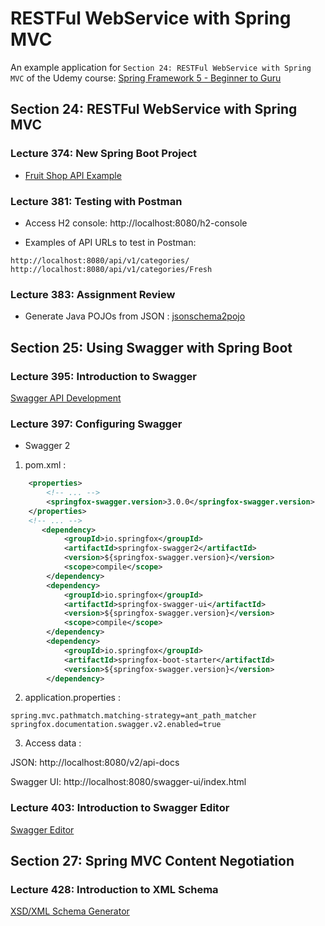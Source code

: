 [//]: # ([![CircleCI]&#40;https://dl.circleci.com/status-badge/img/gh/zakdim/spring5-mvc-rest/tree/master.svg?style=svg&#41;]&#40;https://dl.circleci.com/status-badge/redirect/gh/zakdim/spring5-mvc-rest/tree/master&#41;)

# RESTFul WebService with Spring MVC

An example application for `Section 24: RESTFul WebService with Spring MVC` of the Udemy course:
[Spring Framework 5 - Beginner to Guru](https://www.udemy.com/course/spring-framework-5-beginner-to-guru/)

## Section 24: RESTFul WebService with Spring MVC

### Lecture 374: New Spring Boot Project

* [Fruit Shop API Example](https://api.predic8.de/shop/docs)

### Lecture 381: Testing with Postman

* Access H2 console: http://localhost:8080/h2-console

* Examples of API URLs to test in Postman:

```
http://localhost:8080/api/v1/categories/
http://localhost:8080/api/v1/categories/Fresh
```

### Lecture 383: Assignment Review

* Generate Java POJOs from JSON : [jsonschema2pojo](https://www.jsonschema2pojo.org/)

## Section 25: Using Swagger with Spring Boot

### Lecture 395: Introduction to Swagger

[Swagger API Development](https://swagger.io/)

### Lecture 397: Configuring Swagger

* Swagger 2

1. pom.xml :

```xml
    <properties>
        <!-- ... -->
        <springfox-swagger.version>3.0.0</springfox-swagger.version>
    </properties>
    <!-- ... -->
       <dependency>
            <groupId>io.springfox</groupId>
            <artifactId>springfox-swagger2</artifactId>
            <version>${springfox-swagger.version}</version>
            <scope>compile</scope>
        </dependency>
        <dependency>
            <groupId>io.springfox</groupId>
            <artifactId>springfox-swagger-ui</artifactId>
            <version>${springfox-swagger.version}</version>
            <scope>compile</scope>
        </dependency>
        <dependency>
            <groupId>io.springfox</groupId>
            <artifactId>springfox-boot-starter</artifactId>
            <version>${springfox-swagger.version}</version>
        </dependency>
```

2. application.properties :

```properties
spring.mvc.pathmatch.matching-strategy=ant_path_matcher
springfox.documentation.swagger.v2.enabled=true

```

3. Access data :

JSON: http://localhost:8080/v2/api-docs

Swagger UI: http://localhost:8080/swagger-ui/index.html

### Lecture 403: Introduction to Swagger Editor

[Swagger Editor](https://swagger.io/tools/swagger-editor/)

## Section 27: Spring MVC Content Negotiation

### Lecture 428: Introduction to XML Schema

[XSD/XML Schema Generator](https://freeformatter.com/xsd-generator.html)

